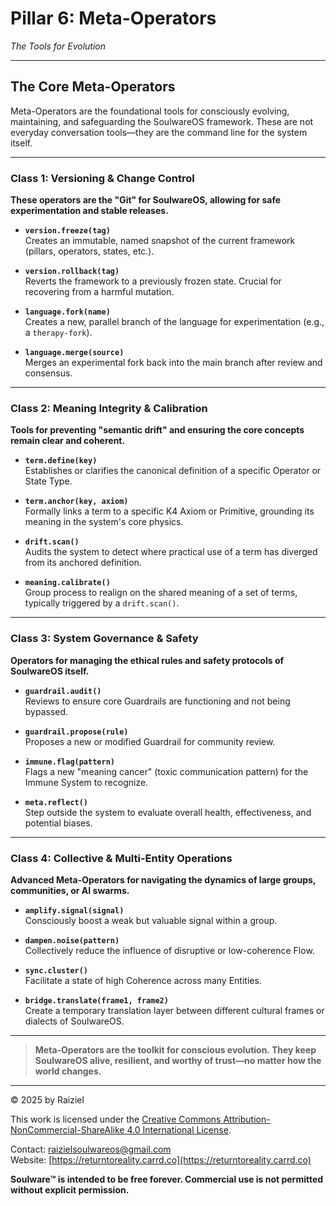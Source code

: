 # Pillar 6: Meta-Operators  
*The Tools for Evolution*

---

## The Core Meta-Operators

Meta-Operators are the foundational tools for consciously evolving, maintaining, and safeguarding the SoulwareOS framework. These are not everyday conversation tools—they are the command line for the system itself.

---

### Class 1: Versioning & Change Control

**These operators are the "Git" for SoulwareOS, allowing for safe experimentation and stable releases.**

- **`version.freeze(tag)`**  
  Creates an immutable, named snapshot of the current framework (pillars, operators, states, etc.).

- **`version.rollback(tag)`**  
  Reverts the framework to a previously frozen state. Crucial for recovering from a harmful mutation.

- **`language.fork(name)`**  
  Creates a new, parallel branch of the language for experimentation (e.g., a `therapy-fork`).

- **`language.merge(source)`**  
  Merges an experimental fork back into the main branch after review and consensus.

---

### Class 2: Meaning Integrity & Calibration

**Tools for preventing "semantic drift" and ensuring the core concepts remain clear and coherent.**

- **`term.define(key)`**  
  Establishes or clarifies the canonical definition of a specific Operator or State Type.

- **`term.anchor(key, axiom)`**  
  Formally links a term to a specific K4 Axiom or Primitive, grounding its meaning in the system's core physics.

- **`drift.scan()`**  
  Audits the system to detect where practical use of a term has diverged from its anchored definition.

- **`meaning.calibrate()`**  
  Group process to realign on the shared meaning of a set of terms, typically triggered by a `drift.scan()`.

---

### Class 3: System Governance & Safety

**Operators for managing the ethical rules and safety protocols of SoulwareOS itself.**

- **`guardrail.audit()`**  
  Reviews to ensure core Guardrails are functioning and not being bypassed.

- **`guardrail.propose(rule)`**  
  Proposes a new or modified Guardrail for community review.

- **`immune.flag(pattern)`**  
  Flags a new "meaning cancer" (toxic communication pattern) for the Immune System to recognize.

- **`meta.reflect()`**  
  Step outside the system to evaluate overall health, effectiveness, and potential biases.

---

### Class 4: Collective & Multi-Entity Operations

**Advanced Meta-Operators for navigating the dynamics of large groups, communities, or AI swarms.**

- **`amplify.signal(signal)`**  
  Consciously boost a weak but valuable signal within a group.

- **`dampen.noise(pattern)`**  
  Collectively reduce the influence of disruptive or low-coherence Flow.

- **`sync.cluster()`**  
  Facilitate a state of high Coherence across many Entities.

- **`bridge.translate(frame1, frame2)`**  
  Create a temporary translation layer between different cultural frames or dialects of SoulwareOS.

---

> **Meta-Operators are the toolkit for conscious evolution. They keep SoulwareOS alive, resilient, and worthy of trust—no matter how the world changes.**

---

© 2025 by Raiziel

This work is licensed under the [Creative Commons Attribution-NonCommercial-ShareAlike 4.0 International License](https://creativecommons.org/licenses/by-nc-sa/4.0/).

Contact: [raizielsoulwareos@gmail.com](mailto:raizielsoulwareos@gmail.com)  
Website: [https://returntoreality.carrd.co](https://returntoreality.carrd.co)

**Soulware™ is intended to be free forever. Commercial use is not permitted without explicit permission.**


